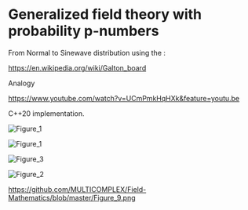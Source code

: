# Generalized field theory with probability p-numbers

From Normal to Sinewave distribution using the : 

https://en.wikipedia.org/wiki/Galton_board

Analogy

https://www.youtube.com/watch?v=UCmPmkHqHXk&feature=youtu.be

C++20 implementation. 

![Figure_1](https://user-images.githubusercontent.com/75379917/172885838-9a640c10-6f10-4268-9afe-6f209ec89f7d.png)

![Figure_1](https://user-images.githubusercontent.com/75379917/171993589-c2d9824d-f931-4a36-ad55-4a6dac93ed86.png)

![Figure_3](https://user-images.githubusercontent.com/75379917/171993594-d1607125-3d3e-49f4-b612-cf65075fea90.png)

![Figure_2](https://user-images.githubusercontent.com/75379917/171993597-f36b8444-05ec-42f0-bc43-14d2e019fbb3.png)

https://github.com/MULTICOMPLEX/Field-Mathematics/blob/master/Figure_9.png
